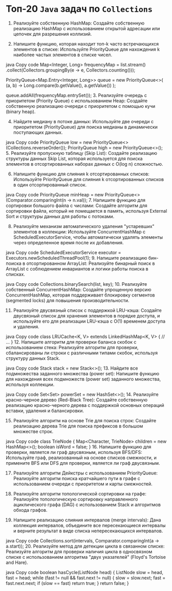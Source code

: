 # Топ-20 `Java` задач по `Collections`

1. Реализуйте собственную HashMap:
Создайте собственную реализацию HashMap с использованием открытой адресации или цепочек для разрешения коллизий.

2. Напишите функцию, которая находит топ-k часто встречающихся элементов в списке:
Используйте PriorityQueue для нахождения k наиболее частых элементов в списке чисел.

java
Copy code
Map<Integer, Long> frequencyMap = list.stream()
    .collect(Collectors.groupingBy(e -> e, Collectors.counting()));

PriorityQueue<Map.Entry<Integer, Long>> queue = new PriorityQueue<>(
    (a, b) -> Long.compare(b.getValue(), a.getValue())
);

queue.addAll(frequencyMap.entrySet());
3. Реализуйте очередь с приоритетом (Priority Queue) с использованием Heap:
Создайте собственную реализацию очереди с приоритетом с помощью кучи (binary heap).

4. Найдите медиану в потоке данных:
Используйте две очереди с приоритетом (PriorityQueue) для поиска медианы в динамически поступающих данных.

java
Copy code
PriorityQueue<Integer> low = new PriorityQueue<>(Collections.reverseOrder());
PriorityQueue<Integer> high = new PriorityQueue<>();
5. Реализуйте пропускную таблицу (Skip List):
Создайте реализацию структуры данных Skip List, которая используется для поиска элементов в отсортированных наборах данных с O(log n) сложностью.

6. Напишите функцию для слияния k отсортированных списков:
Используйте PriorityQueue для слияния k отсортированных списков в один отсортированный список.

java
Copy code
PriorityQueue<ListNode> minHeap = new PriorityQueue<>(Comparator.comparingInt(n -> n.val));
7. Напишите функцию для сортировки большого файла с числами:
Создайте алгоритм для сортировки файла, который не помещается в память, используя External Sort и структуры данных для работы с потоками.

8. Реализуйте механизм автоматического удаления "устаревших" элементов в коллекции:
Используйте ConcurrentHashMap с ScheduledExecutorService, чтобы автоматически удалять элементы через определенное время после их добавления.

java
Copy code
ScheduledExecutorService executor = Executors.newScheduledThreadPool(1);
9. Напишите реализацию бин-поиска в отсортированном ArrayList:
Реализуйте бинарный поиск в ArrayList с соблюдением инвариантов и логики работы поиска в списках.

java
Copy code
Collections.binarySearch(list, key);
10. Реализуйте собственный ConcurrentHashMap:
Создайте упрощенную версию ConcurrentHashMap, которая поддерживает блокировку сегментов (segmented locks) для повышения производительности.

11. Реализуйте двусвязный список с поддержкой LRU-кэша:
Создайте двусвязный список для хранения элементов в порядке доступа, и используйте его для реализации LRU-кэша с O(1) временем доступа и удаления.

java
Copy code
class LRUCache<K, V> extends LinkedHashMap<K, V> {
    // ...
}
12. Напишите алгоритм для проверки баланса скобок с использованием стека:
Реализуйте алгоритм для проверки, сбалансированы ли строки с различными типами скобок, используя структуру данных Stack.

java
Copy code
Stack<Character> stack = new Stack<>();
13. Найдите все подмножества заданного множества (power set):
Напишите функцию для нахождения всех подмножеств (power set) заданного множества, используя коллекции.

java
Copy code
Set<Set<Integer>> powerSet = new HashSet<>();
14. Реализуйте красно-черное дерево (Red-Black Tree):
Создайте собственную реализацию красно-черного дерева с поддержкой основных операций вставки, удаления и балансировки.

15. Реализуйте алгоритм на основе Trie для поиска строк:
Создайте реализацию дерева Trie для поиска префиксов в большом множестве строк.

java
Copy code
class TrieNode {
    Map<Character, TrieNode> children = new HashMap<>();
    boolean isWord = false;
}
16. Напишите функцию для проверки, является ли граф двусвязным, используя BFS/DFS:
Используйте граф, реализованный на основе списков смежности, и примените BFS или DFS для проверки, является ли граф двусвязным.

17. Реализуйте алгоритм Дейкстры с использованием PriorityQueue:
Реализуйте алгоритм поиска кратчайшего пути в графе с использованием очереди с приоритетом и карты смежностей.

18. Реализуйте алгоритм топологической сортировки на графе:
Реализуйте топологическую сортировку направленного ациклического графа (DAG) с использованием Stack и алгоритмов обхода графов.

19. Напишите реализацию слияния интервалов (merge intervals):
Дана коллекция интервалов, объедините все пересекающиеся интервалы и верните результат в виде списка непересекающихся интервалов.

java
Copy code
Collections.sort(intervals, Comparator.comparingInt(a -> a.start));
20. Реализуйте метод для детекции цикла в связанном списке:
Реализуйте алгоритм для проверки наличия цикла в односвязном списке с использованием алгоритма "двух указателей" (Floyd's Tortoise and Hare).

java
Copy code
boolean hasCycle(ListNode head) {
    ListNode slow = head, fast = head;
    while (fast != null && fast.next != null) {
        slow = slow.next;
        fast = fast.next.next;
        if (slow == fast) return true;
    }
    return false;
}
